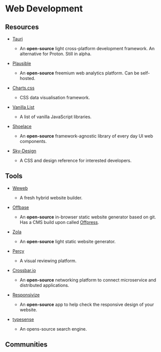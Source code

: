 # Web Development

## Resources

* [Tauri](https://tauri.studio)
  
  * An **open-source** light cross-platform development framework. An alternative for Proton. Still in alpha.

* [Plausible](https://plausible.io)
  
  * An **open-source** freemium web analytics platform. Can be self-hosted.

* [Charts.css](https://chartscss.org)
  
  * CSS data visualisation framework.

* [Vanilla List](https://vanillalist.top)
  
  * A list of vanilla JavaScript libraries.

* [Shoelace](https://shoelace.style)
  
  * An **open-source** framework-agnostic library of every day UI web components.

* [Sky-Design](https://github.com/joeygoksu/sky-design)
  
  * A CSS and design reference for interested developers.

## Tools

* [Weweb](https://www.weweb.io)
  
  * A fresh hybrid website builder.

* [Offbase](https://offbase.org)
  
  * An **open-source** in-browser static website generator based on git. Has a CMS build upon called [Offpress](https://offpress.app).

* [Zola](https://www.getzola.org)
  
  * An **open-source** light static website generator.

* [Percy](https://percy.io)
  
  * A visual reviewing platform.

* [Crossbar.io](https://crossbar.io)
  
  * An **open-source** networking platform to connect microservice and distributed applications.

* [Responsivize](https://virejdasani.github.io/Responsivize)
  
  * An **open-source** app to help check the responsive design of your website.

* [typesense](https://typesense.org)
  
  * An opens-source search engine.

## Communities
